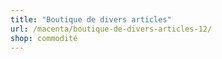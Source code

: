 ```yaml
---
title: "Boutique de divers articles"
url: /macenta/boutique-de-divers-articles-12/
shop: commodité
---
```

